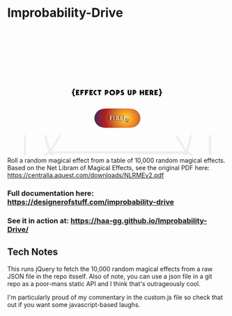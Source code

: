 # Improbability-Drive
![alt text](https://github.com/haa-gg/Improbability-Drive/blob/master/images/app-demo.gif?raw=true)
Roll a random magical effect from a table of 10,000 random magical effects. Based on the Net Libram of Magical Effects, see the original PDF here: https://centralia.aquest.com/downloads/NLRMEv2.pdf
### Full documentation here: https://designerofstuff.com/improbability-drive
### See it in action at: https://haa-gg.github.io/Improbability-Drive/

## Tech Notes
This runs jQuery to fetch the 10,000 random magical effects from a raw JSON file in the repo itsself. Also of note, you can use a json file in a git repo as a poor-mans static API and I think that's outrageously cool.

I'm particularly proud of my commentary in the custom.js file so check that out if you want some javascript-based laughs.
